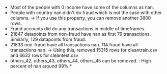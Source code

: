 * Most of the people with 0 income have some of the columns as nan.
* People with country nan didn't do fraud which is not the case with other columns. -> If you use this property, you can remove another 3800 rows.
* Fraud accounts did do any transactions in middle of timeframes.
* 21847 datapoints from non-fraud have nan as first 79 transactions. Similarly, 129 datapoints from fraud.
* 21833 non-fraud have all transactions nan. 114 fraud have all transactions nan.
    -> Using this, removed 15315 rows for cleantrain.csv and 6632 rows for cleantest.csv
* others_42, others_43, others_44, others_45 can be removed. : High percent of nan around 99%
  * 